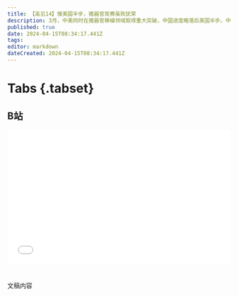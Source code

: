 ```yaml
---
title: 【高见14】慢美国半步，猪器官竞赛虽败犹荣
description: 3月，中美同时在猪器官移植领域取得重大突破，中国进度略落后美国半步。中国器官捐献率远低于美国，供需严重不平衡。猪器官改造、移植技术，有望绕过器官捐献制度改革，在未来治疗更多的国内器官衰竭患者。
published: true
date: 2024-04-15T08:34:17.441Z
tags: 
editor: markdown
dateCreated: 2024-04-15T08:34:17.441Z
---
```


# Tabs {.tabset}

## B站

<div style="position: relative; padding: 30% 45%;">
<iframe style="position: absolute; width: 100%; height: 100%; left: 0; top: 0;" src="//player.bilibili.com/player.html?&bvid=BV1Xm411B7SP&page=1&as_wide=1&high_quality=1&danmaku=1&autoplay=0" scrolling="no" border="0" frameborder="no" framespacing="0" allowfullscreen="true"></iframe>
</div>


#

文稿内容